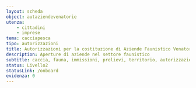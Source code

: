 ```yaml
---
layout: scheda
object: autaziendevenatorie
utenza:
    - cittadini
    - imprese
tema: cacciapesca
tipo: autorizzazioni
title: Autorizzazioni per la costituzione di Aziende Faunistico Venatorie e Aziende Agrituristico Venatorie
description: Aperture di aziende nel settore faunistico
subtitle: caccia, fauna, immissioni, prelievi, territorio, autorizzazioni
status: Livello2
statusLink: /onboard
evidenza: 0
---
```

